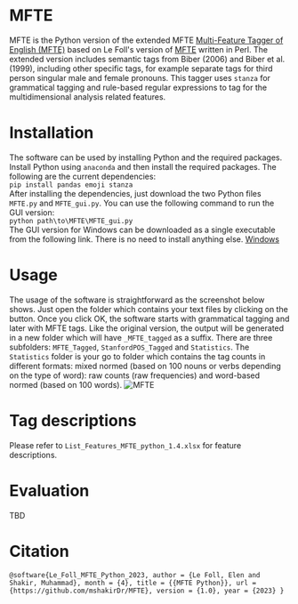 # MFTE
MFTE is the Python version of the extended MFTE [Multi-Feature Tagger of English (MFTE)](https://github.com/mshakirDr/MultiFeatureTaggerEnglish) based on Le Foll's version of [MFTE](https://github.com/elenlefoll/MultiFeatureTaggerEnglish) written in Perl. The extended version includes semantic tags from Biber (2006) and Biber et al. (1999), including other specific tags, for example separate tags for third person singular male and female pronouns. This tagger uses `stanza` for grammatical tagging and rule-based regular expressions to tag for the multidimensional analysis related features.

# Installation
The software can be used by installing Python and the required packages. Install Python using `anaconda` and then install the required packages. The following are the current dependencies:\
`pip install pandas emoji stanza`\
After installing the dependencies, just download the two Python files `MFTE.py` and `MFTE_gui.py`. You can use the following command to run the GUI version:\
`python path\to\MFTE\MFTE_gui.py`\
The GUI version for Windows can be downloaded as a single executable from the following link. There is no need to install anything else.
[Windows](https://1drv.ms/u/s!AtH0zVEfO5lsgsKxOz4cKq3lOhqIvE8?e=zCOvhq)

# Usage
The usage of the software is straightforward as the screenshot below shows. Just open the folder which contains your text files by clicking on the button. Once you click OK, the software starts with grammatical tagging and later with MFTE tags. Like the original version, the output will be generated in a new folder which will have `_MFTE_tagged` as a suffix. There are three subfolders: `MFTE_Tagged`, `StanfordPOS_Tagged` and `Statistics`. The `Statistics` folder is your go to folder which contains the tag counts in different formats: mixed normed (based on 100 nouns or verbs depending on the type of word): raw counts (raw frequencies) and word-based normed (based on 100 words).
![MFTE](https://user-images.githubusercontent.com/46898829/227144641-008478b3-2933-44fb-8e54-b3d848106996.png)

# Tag descriptions
Please refer to `List_Features_MFTE_python_1.4.xlsx` for feature descriptions.

# Evaluation
TBD

# Citation
`@software{Le_Foll_MFTE_Python_2023,
author = {Le Foll, Elen and Shakir, Muhammad},
month = {4},
title = {{MFTE Python}},
url = {https://github.com/mshakirDr/MFTE},
version = {1.0},
year = {2023}
}`
